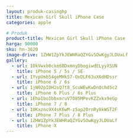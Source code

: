 ```yaml
---
layout: produk-casinghp
title: Mexican Girl Skull iPhone Case
categories: apple

# Produk
product-title: Mexican Girl Skull iPhone Case
harga: 90000
sku: hn-3620
image-drive: 1ZHW1ZpYkJEWHRaQZYGv5OwKgyJLDUaLf
gallery:
  - url: 1DkVwxb0cke6BDxmnyDbogiwdELyyXSUN
    title: iPhone 5 / 5s / SE
  - url: 1YvpUmb54geMHkS7-OxDLF63uX6dHDssr
    title: iPhone 6 / 6s
  - url: 1jNO2pI0H2sQ7t8_ScuWEwKwDnQchd5c2
    title: iPhone 6 Plus / 6s Plus
  - url: 1EhoIboIbbxmruV7O85MPevKZZxkx9eGp
    title: iPhone 7 / 8
  - url: 1UKxznc9X4sK6wM-z5ap20rnRy8kWST2F
    title: iPhone 7 Plus / 8 Plus
  - url: 1ZHW1ZpYkJEWHRaQZYGv5OwKgyJLDUaLf
    title: iPhone X
---
```


